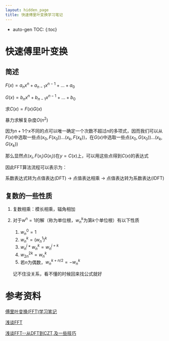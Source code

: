 ```yaml
---
layout: hidden_page
title: 快速傅里叶变换学习笔记
---
```


* auto-gen TOC:
{:toc}
# 快速傅里叶变换

## 简述

$F(x)=a_nx^n+a_{n-1}x^{n-1}+...+a_0$

$G(x)=b_nx^n+b_{n-1}x^{n-1}+...+b_0$

求$C(x)=F(x)G(x)$

暴力求解复杂度$O(n^2)$ 



因为$n+1$个$x$不同的点可以唯一确定一个次数不超过$n$的多项式，因而我们可以从$F(x)$中选取一些点$(x_0,F(x_0))...(x_k,F(x_k))$，在$G(x)$中选取一些点$(x_0,G(x_0))...(x_k,G(x_k))$

那么显然点$(x_i,F(x_i)G(x_i))$在$y=C(x)$上，可以用这些点得到$C(x)$的表达式



因此FFT算法流程可以表示为：

系数表达式转为点值表达(DFT) -> 点值表达相乘 -> 点值表达转为系数表达(IDFT)



## 复数的一些性质

1.  复数相乘：模长相乘，辐角相加

2.  对于$w^n=1$的解（称为单位根，$w_n^k$为第$k$个单位根）有以下性质

    1.  $w_n^0=1$
    2.  $w_n^k=(w_n^1)^k$
    3.  $w_n^j*w_n^k=w_n^{j+k}$
    4.  $w_{2n}^{2k}=w_n^k$
    5.  若$n$为偶数，$w_n^{k+n/2}=-w_n^k$

    记不住没关系，看不懂的时候回来找公式就好







# 参考资料

[傅里叶变换(FFT)学习笔记](https://www.luogu.com.cn/blog/command-block/fft-xue-xi-bi-ji)

[浅谈FFT](https://www.luogu.com.cn/blog/105254/ru-he-kuai-su-li-xie-fftifft)

[浅谈FFT--从DFT到CZT,及一些技巧](https://www.luogu.com.cn/blog/105254/qian-tan-fft-zong-ft-dao-fft)



